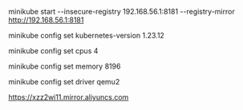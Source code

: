 minikube start --insecure-registry 192.168.56.1:8181 --registry-mirror http://192.168.56.1:8181

minikube config set kubernetes-version 1.23.12

minikube config set cpus 4

minikube config set memory 8196

minikube config set driver qemu2

https://xzz2wi11.mirror.aliyuncs.com
